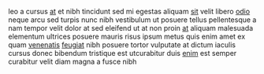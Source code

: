 leo a cursus [at](generated_webpages/vel.md) et nibh tincidunt sed mi egestas
aliquam [sit](generated_webpages/donec.md) velit libero
[odio](generated_webpages/lacinia.md) neque arcu sed turpis nunc nibh
vestibulum ut posuere tellus pellentesque a nam tempor velit dolor at sed
eleifend ut at non proin [at](generated_webpages/tortor.md) aliquam malesuada
elementum ultrices posuere mauris risus ipsum metus quis enim amet ex quam
[venenatis](generated_webpages/sem.md) [feugiat](generated_webpages/ac.md) nibh
posuere tortor vulputate at dictum iaculis cursus donec bibendum tristique est
utcurabitur duis [enim](generated_webpages/ut2.md) est semper curabitur velit
diam magna a fusce nibh